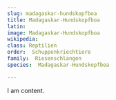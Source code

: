 ```yaml
---
slug: madagaskar-hundskopfboa
title: Madagaskar-Hundskopfboa
latin:
image: Madagaskar-Hundskopfboa
wikipedia: 
class: Reptilien
order:  Schuppenkriechtiere
family:  Riesenschlangen
species:  Madagaskar-Hundskopfboa

---
```


I am content.
